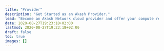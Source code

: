 ```yaml
---
title: "Provider"
description: "Get Started as an Akash Provider."
lead: "Become an Akash Network cloud provider and offer your compute resources to join the Akash ecosystem. With the Praetor App, the process becomes even more accessible for you. Instead of relying on the Command-line Interface (CLI), you can take advantage of a streamlined user interface (UI) that simplifies the provider onboarding process."
date: 2020-08-27T19:23:18+02:00
lastmod: 2020-08-27T19:23:18+02:00
draft: false
toc: true
images: []
---
```

